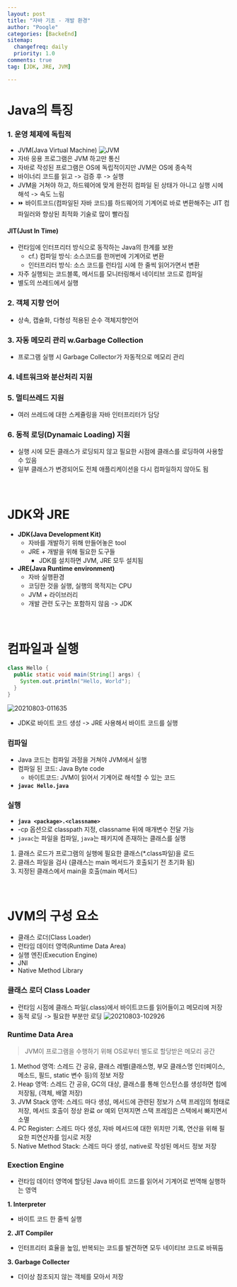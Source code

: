 ```yaml
---
layout: post
title: "자바 기초 - 개발 환경"
author: "Poogle"
categories: [BackeEnd]
sitemap:
  changefreq: daily
  priority: 1.0
comments: true
tag: [JDK, JRE, JVM]

---
```


# Java의 특징
### **1. 운영 체제에 독립적**
* JVM(Java Virtual Machine)
![JVM](https://user-images.githubusercontent.com/58318786/127889004-1ddc0a7e-ba79-4869-b2d7-3b7f12642009.png)
* 자바 응용 프로그램은 JVM 하고만 통신
* 자바로 작성된 프로그램은 OS에 독립적이지만 JVM은 OS에 종속적
* 바이너리 코드를 읽고 -> 검증 후 -> 실행
* JVM을 거쳐야 하고, 하드웨어에 맞게 완전히 컴파일 된 상태가 아니고 실행 시에 해석 -> 속도 느림
* ⏩ 바이트코드(컴파일된 자바 코드)를 하드웨어의 기계어로 바로 변환해주는 JIT 컴파일러와 향상된 최적화 기술로 많이 빨라짐
#### JIT(Just In Time)
* 런타임에 인터프리터 방식으로 동작하는 Java의 한계를 보완
  * cf.) 컴파일 방식: 소스코드를 한꺼번에 기계어로 변환
  * 인터프리터 방식: 소스 코드를 런타임 시에 한 줄씩 읽어가면서 변환
* 자주 실행되는 코드블록, 메서드를 모니터링해서 네이티브 코드로 컴파일
* 별도의 쓰레드에서 실행

### **2. 객체 지향 언어**
* 상속, 캡슐화, 다형성 적용된 순수 객체지향언어

### **3. 자동 메모리 관리 w.Garbage Collection**
* 프로그램 실행 시 Garbage Collector가 자동적으로 메모리 관리

### **4. 네트워크와 분산처리 지원**

### **5. 멀티쓰레드 지원**
* 여러 쓰레드에 대한 스케쥴링을 자바 인터프리터가 담당

### **6. 동적 로딩(Dynamaic Loading) 지원**
* 실행 시에 모든 클래스가 로딩되지 않고 필요한 시점에 클래스를 로딩하여 사용할 수 있음
* 일부 클래스가 변경되어도 전체 애플리케이션을 다시 컴파일하지 않아도 됨

<br>

# JDK와 JRE
* **JDK(Java Development Kit)**
  * 자바를 개발하기 위해 만들어놓은 tool
  * JRE + 개발을 위해 필요한 도구들  
    * JDK를 설치하면 JVM, JRE 모두 설치됨
* **JRE(Java Runtime environment)**
  * 자바 실행환경
  * 코딩한 것을 실행, 실행의 목적지는 CPU
  * JVM + 라이브러리
  * 개발 관련 도구는 포함하지 않음 -> JDK
  
<br>

# 컴파일과 실행
```java
class Hello {
  public static void main(String[] args) {
    System.out.println("Hello, World");
  }
}
```
![20210803-011635](https://user-images.githubusercontent.com/58318786/127892511-c1a35f43-516d-4c5a-8dae-0b4e124f6561.jpg)
* JDK로 바이트 코드 생성 -> JRE 사용해서 바이트 코드를 실행

### 컴파일
* Java 코드는 컴파일 과정을 거쳐야 JVM에서 실행
* 컴파일 된 코드: Java Byte code
  * 바이트코드: JVM이 읽어서 기계어로 해석할 수 있는 코드
* **`javac Hello.java`**

### 실행
* **`java <package>.<classname>`**
* -cp 옵션으로 classpath 지정, classname 뒤에 매개변수 전달 가능
* `javac`는 파일을 컴파일, `java`는 패키지에 존재하는 클래스를 실행
1. 클래스 로드가 프로그램의 실행에 필요한 클래스(*.class파일)을 로드
2. 클래스 파일을 검사 (클래스는 main 메서드가 호출되기 전 초기화 됨)
3. 지정된 클래스에서 main을 호출(main 메서드)

<br>

# JVM의 구성 요소
* 클래스 로더(Class Loader)
* 런타임 데이터 영역(Runtime Data Area)
* 실행 엔진(Execution Engine)
* JNI
* Native Method Library

### **클래스 로더 Class Loader**
* 런타임 시점에 클래스 파일(.class)에서 바이트코드를 읽어들이고 메모리에 저장
* 동적 로딩 -> 필요한 부분만 로딩
![20210803-102926](https://user-images.githubusercontent.com/58318786/127943510-47a05ae2-03bc-4741-8ff4-48fe514c4bb4.jpg)

### **Runtime Data Area**
> JVM이 프로그램을 수행하기 위해 OS로부터 별도로 할당받은 메모리 공간

1. Method 영역: 스레드 간 공유, 클래스 레벨(클래스명, 부모 클래스명 인터페이스, 메소드, 필드, static 변수 등)의 정보 저장
2. Heap 영역: 스레드 간 공유, GC의 대상, 클래스를 통해 인스턴스를 생성하면 힙에 저장됨, (객체, 배열 저장)
3. JVM Stack 영역: 스레드 마다 생성, 메서드에 관련된 정보가 스택 프레임의 형태로 저장, 메서드 호출이 정상 완료 or 예외 던져지면 스택 프레임은 스택에서 빠지면서 소멸
4. PC Register: 스레드 마다 생성, 자바 메서드에 대한 위치만 기록, 연산을 위해 필요한 피연산자를 임시로 저장
5. Native Method Stack: 스레드 마다 생성, native로 작성된 메서드 정보 저장

### **Exection Engine**
* 런타임 데이터 영역에 할당된 Java 바이트 코드를 읽어서 기계어로 번역해 실행하는 영역

**1. Interpreter**
* 바이트 코드 한 줄씩 실행

**2. JIT Compiler**
* 인터프리터 효율을 높임, 반복되는 코드를 발견하면 모두 
네이티브 코드로 바꿔둠

**3. Garbage Collecter**
* 더이상 참조되지 않는 객체를 모아서 저장